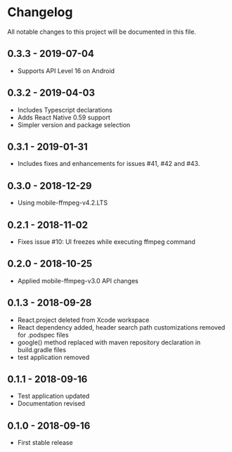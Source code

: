 # Changelog
All notable changes to this project will be documented in this file.

## 0.3.3 - 2019-07-04
- Supports API Level 16 on Android

## 0.3.2 - 2019-04-03
- Includes Typescript declarations
- Adds React Native 0.59 support
- Simpler version and package selection

## 0.3.1 - 2019-01-31
- Includes fixes and enhancements for issues #41, #42 and #43.

## 0.3.0 - 2018-12-29
- Using mobile-ffmpeg-v4.2.LTS

## 0.2.1 - 2018-11-02
- Fixes issue #10: UI freezes while executing ffmpeg command 

## 0.2.0 - 2018-10-25
- Applied mobile-ffmpeg-v3.0 API changes

## 0.1.3 - 2018-09-28
- React.project deleted from Xcode workspace
- React dependency added, header search path customizations removed for .podspec files
- google() method replaced with maven repository declaration in build.gradle files
- test application removed

## 0.1.1 - 2018-09-16
- Test application updated
- Documentation revised

## 0.1.0 - 2018-09-16
- First stable release
